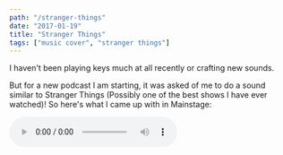 ```yaml
---
path: "/stranger-things"
date: "2017-01-19"
title: "Stranger Things"
tags: ["music cover", "stranger things"]
---
```


I haven't been playing keys much at all recently or crafting new sounds.

But for a new podcast I am starting, it was asked of me to do a sound similar to Stranger Things (Possibly one of the best shows I have ever watched)!  So here's what I came up with in Mainstage:

<audio controls>
	<source type="audio/mp3" src="media/002-stranger_things-intro.mp3"></source>
	<p>Your browser does not support this media player.</p>
</audio>
